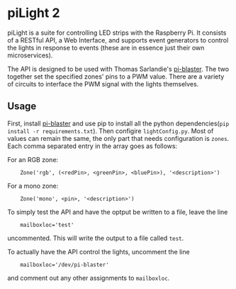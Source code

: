 # piLight 2
piLight is a suite for controlling LED strips with the Raspberry Pi. It consists of a RESTful API, a Web Interface, and supports event generators to control the lights in response to events (these are in essence just their own microservices). 

The API is designed to be used with Thomas Sarlandie's [pi-blaster](https://github.com/sarfata/pi-blaster). The two together set the specified zones' pins to a PWM value. There are a variety of circuits to interface the PWM signal with the lights themselves. 

## Usage
First, install [pi-blaster](https://github.com/sarfata/pi-blaster) and use pip to install all the python dependencies(`pip install -r requirements.txt`). Then configire `lightConfig.py`. Most of values can remain the same, the only part that needs configuration is `zones`. Each comma separated entry in the array goes as follows:

For an RGB zone:
    
        Zone('rgb', (<redPin>, <greenPin>, <bluePin>), '<description>')
        
For a mono zone:

        Zone('mono', <pin>, '<description>')


To simply test the API and have the optput be written to a file, leave the line

        mailboxloc='test'
uncommented. This will write the output to a file called `test`. 

To actually have the API control the lights, uncomment the line

        mailboxloc='/dev/pi-blaster'
        
and comment out any other assignments to `mailboxloc`.
